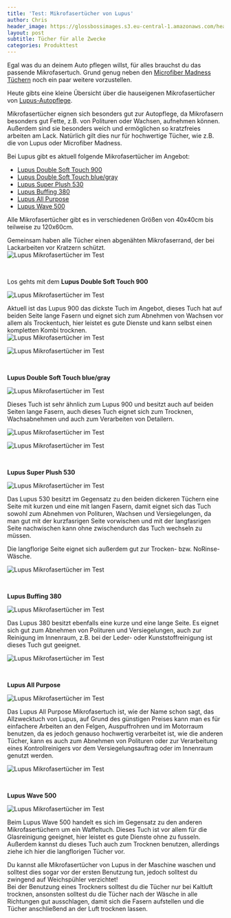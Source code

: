 ```yaml
---
title: 'Test: Mikrofasertücher von Lupus'
author: Chris
header_image: https://glossbossimages.s3.eu-central-1.amazonaws.com/headerimg/lupustest.jpg
layout: post
subtitle: Tücher für alle Zwecke
categories: Produkttest
---
```

Egal was du an deinem Auto pflegen willst, für alles brauchst du das passende Mikrofasertuch. Grund genug neben den [Microfiber Madness Tüchern][1] noch ein paar weitere vorzustellen.

Heute gibts eine kleine Übersicht über die hauseigenen Mikrofasertücher von [Lupus-Autopflege][2].

Mikrofasertücher eignen sich besonders gut zur Autopflege, da Mikrofasern besonders gut Fette, z.B. von Polituren oder Wachsen, aufnehmen können. Außerdem sind sie besonders weich und ermöglichen so kratzfreies arbeiten am Lack. Natürlich gilt dies nur für hochwertige Tücher, wie z.B. die von Lupus oder Microfiber Madness.

Bei Lupus gibt es aktuell folgende Mikrofasertücher im Angebot:

*   [Lupus Double Soft Touch 900 ][3]
*   [Lupus Double Soft Touch blue/gray][4]
*   [Lupus Super Plush 530][5]
*   [Lupus Buffing 380][6]
*   [Lupus All Purpose][6]
*   [Lupus Wave 500][7]

Alle Mikrofasertücher gibt es in verschiedenen Größen von 40x40cm bis teilweise zu 120x60cm.

Gemeinsam haben alle Tücher einen abgenähten Mikrofaserrand, der bei Lackarbeiten vor Kratzern schützt.  
![Lupus Mikrofasertücher im Test](https://glossbossimages.s3.eu-central-1.amazonaws.com/criz/lupustuecher/DSC_0033.jpg)

&nbsp;

Los gehts mit dem **Lupus Double Soft Touch 900**

![Lupus Mikrofasertücher im Test](https://glossbossimages.s3.eu-central-1.amazonaws.com/criz/lupustuecher/DSC_0025.jpg)

Aktuell ist das Lupus 900 das dickste Tuch im Angebot, dieses Tuch hat auf beiden Seite lange Fasern und eignet sich zum Abnehmen von Wachsen vor allem als Trockentuch, hier leistet es gute Dienste und kann selbst einen kompletten Kombi trocknen.  
![Lupus Mikrofasertücher im Test](https://glossbossimages.s3.eu-central-1.amazonaws.com/criz/lupustuecher/DSC_0039.jpg)

![Lupus Mikrofasertücher im Test](https://glossbossimages.s3.eu-central-1.amazonaws.com/criz/lupustuecher/DSC_0040.jpg)

&nbsp;

**Lupus Double Soft Touch blue/gray**

![Lupus Mikrofasertücher im Test](https://glossbossimages.s3.eu-central-1.amazonaws.com/criz/lupustuecher/DSC_0001-2.jpg)

Dieses Tuch ist sehr ähnlich zum Lupus 900 und besitzt auch auf beiden Seiten lange Fasern, auch dieses Tuch eignet sich zum Trocknen, Wachsabnehmen und auch zum Verarbeiten von Detailern.

![Lupus Mikrofasertücher im Test](https://glossbossimages.s3.eu-central-1.amazonaws.com/criz/lupustuecher/DSC_0042.jpg)

![Lupus Mikrofasertücher im Test](https://glossbossimages.s3.eu-central-1.amazonaws.com/criz/lupustuecher/DSC_0043.jpg)

&nbsp;

**Lupus Super Plush 530**

![Lupus Mikrofasertücher im Test](https://glossbossimages.s3.eu-central-1.amazonaws.com/criz/lupustuecher/DSC_0002-2.jpg)

Das Lupus 530 besitzt im Gegensatz zu den beiden dickeren Tüchern eine Seite mit kurzen und eine mit langen Fasern, damit eignet sich das Tuch sowohl zum Abnehmen von Polituren, Wachsen und Versiegelungen, da man gut mit der kurzfasrigen Seite vorwischen und mit der langfasrigen Seite nachwischen kann ohne zwischendurch das Tuch wechseln zu müssen.

Die langflorige Seite eignet sich außerdem gut zur Trocken- bzw. NoRinse-Wäsche.

![Lupus Mikrofasertücher im Test](https://glossbossimages.s3.eu-central-1.amazonaws.com/criz/lupustuecher/DSC_0017.jpg)

&nbsp;

**Lupus Buffing 380**

![Lupus Mikrofasertücher im Test](https://glossbossimages.s3.eu-central-1.amazonaws.com/criz/lupustuecher/DSC_0005-2.jpg)

Das Lupus 380 besitzt ebenfalls eine kurze und eine lange Seite. Es eignet sich gut zum Abnehmen von Polituren und Versiegelungen, auch zur Reinigung im Innenraum, z.B. bei der Leder- oder Kunststoffreinigung ist dieses Tuch gut geeignet.

![Lupus Mikrofasertücher im Test](https://glossbossimages.s3.eu-central-1.amazonaws.com/criz/lupustuecher/DSC_0037.jpg)

&nbsp;

**Lupus All Purpose**

![Lupus Mikrofasertücher im Test](https://glossbossimages.s3.eu-central-1.amazonaws.com/criz/lupustuecher/DSC_0004-2.jpg)

Das Lupus All Purpose Mikrofasertuch ist, wie der Name schon sagt, das Allzwecktuch von Lupus, auf Grund des günstigen Preises kann man es für einfachere Arbeiten an den Felgen, Auspuffrohren und im Motorraum benutzen, da es jedoch genauso hochwertig verarbeitet ist, wie die anderen Tücher, kann es auch zum Abnehmen von Polituren oder zur Verarbeitung eines Kontrollreinigers vor dem Versiegelungsauftrag oder im Innenraum genutzt werden.

![Lupus Mikrofasertücher im Test](https://glossbossimages.s3.eu-central-1.amazonaws.com/criz/lupustuecher/DSC_0038.jpg)

&nbsp;

**Lupus Wave 500**

![Lupus Mikrofasertücher im Test](https://glossbossimages.s3.eu-central-1.amazonaws.com/criz/lupustuecher/DSC_0003-2.jpg)

Beim Lupus Wave 500 handelt es sich im Gegensatz zu den anderen Mikrofasertüchern um ein Waffeltuch. Dieses Tuch ist vor allem für die Glasreinigung geeignet, hier leistet es gute Dienste ohne zu fusseln. Außerdem kannst du dieses Tuch auch zum Trocknen benutzen, allerdings ziehe ich hier die langflorigen Tücher vor.

Du kannst alle Mikrofasertücher von Lupus in der Maschine waschen und solltest dies sogar vor der ersten Benutzung tun, jedoch solltest du zwingend auf Weichspühler verzichtet!  
Bei der Benutzung eines Trockners solltest du die Tücher nur bei Kaltluft trocknen, ansonsten solltest du die Tücher nach der Wäsche in alle Richtungen gut ausschlagen, damit sich die Fasern aufstellen und die Tücher anschließend an der Luft trocknen lassen.

&nbsp;

&nbsp;

 [1]: http://glossboss.de/produkttest/im-test-4-microfiber-madness-tuecher/
 [2]: http://lupus-autopflege.de/
 [3]: http://www.lupus-autopflege.de/Lupus-Double-Soft-Touch-900-Microfasertuch-40x40cm-STAFFELPREISE "Lupus 900"
 [4]: http://www.lupus-autopflege.de/Lupus-Double-Soft-Touch-blue-gray-Microfasertuch-40x40cm-STAFFELPREISE
 [5]: http://www.lupus-autopflege.de/Lupus-Super-Plush-530-Microfasertuch-40x40cm-STAFFELPREISE
 [6]: http://www.lupus-autopflege.de/Lupus-Buffing-380-Microfasertuch-40x40cm-STAFFELPREISE
 [7]: http://www.lupus-autopflege.de/Lupus-Wave-500-Waffel-Microfasertuch-40x40cm-STAFFELPREISE
